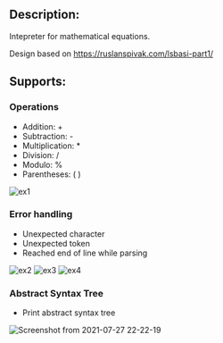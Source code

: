 ## Description:

Intepreter for mathematical equations.

Design based on https://ruslanspivak.com/lsbasi-part1/

## Supports:

### Operations

- Addition: +
- Subtraction: -
- Multiplication: *
- Division: /
- Modulo: %
- Parentheses: ( )

![ex1](https://user-images.githubusercontent.com/57055412/125211097-ef5d8f00-e271-11eb-9df0-6c80bfbd13c5.png)


### Error handling

- Unexpected character
- Unexpected token
- Reached end of line while parsing

![ex2](https://user-images.githubusercontent.com/57055412/125211099-f2587f80-e271-11eb-9826-7652416f0e2c.png)
![ex3](https://user-images.githubusercontent.com/57055412/125211100-f2587f80-e271-11eb-955f-6145d1d0402a.png)
![ex4](https://user-images.githubusercontent.com/57055412/125211101-f2587f80-e271-11eb-8971-d501c78f753b.png)

### Abstract Syntax Tree

- Print abstract syntax tree

![Screenshot from 2021-07-27 22-22-19](https://user-images.githubusercontent.com/57055412/127253574-483ebeb8-128e-4bed-960e-889877b858e8.png)

